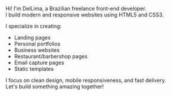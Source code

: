 Hi! I'm DelLima, a Brazilian freelance front-end developer.  
I build modern and responsive websites using HTML5 and CSS3.

I specialize in creating:
- Landing pages
- Personal portfolios
- Business websites
- Restaurant/barbershop pages
- Email capture pages
- Static templates

I focus on clean design, mobile responsiveness, and fast delivery.  
Let's build something amazing together!
